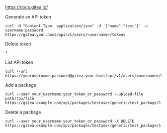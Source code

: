 https://docs.gitea.io/

Generate an API token 

    curl -H "Content-Type: application/json" -d '{"name":"test"}' -u username:password https://gitea.your.host/api/v1/users/<username>/tokens

Delete token
    
    ?

List API token

    curl --url https://yourusername:password@gitea.your.host/api/v1/users/<username>/tokens


Add a package 

    curl --user your_username:your_token_or_password --upload-file path/tpo/file https://gitea.example.com/api/packages/testuser/generic/test_package/1.0.0/file

Delete a package

    curl --user your_username:your_token_or_password -X DELETE https://gitea.example.com/api/packages/testuser/generic/test_package/1.0.0
